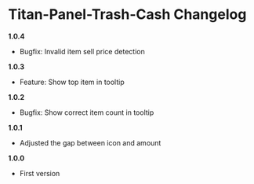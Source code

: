 # Titan-Panel-Trash-Cash Changelog

**1.0.4**
* Bugfix: Invalid item sell price detection

**1.0.3**
* Feature: Show top item in tooltip

**1.0.2**
* Bugfix: Show correct item count in tooltip

**1.0.1**
* Adjusted the gap between icon and amount

**1.0.0**
* First version
